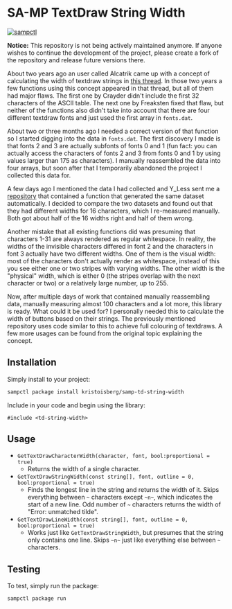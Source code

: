 # SA-MP TextDraw String Width

[![sampctl](https://img.shields.io/badge/sampctl-samp--td--string--width-2f2f2f.svg?style=for-the-badge)](https://github.com/kristoisberg/samp-td-string-width)

**Notice:** This repository is not being actively maintained anymore. If anyone wishes to continue the development of the project, please create a fork of the repository and release future versions there.

About two years ago an user called Alcatrik came up with a concept of calculating the width of textdraw strings in [this thread](https://forum.sa-mp.com/showthread.php?t=618883). In those two years a few functions using this concept appeared in that thread, but all of them had major flaws. The first one by Crayder didn't include the first 32 characters of the ASCII table. The next one by Freaksten fixed that flaw, but neither of the functions also didn't take into account that there are four different textdraw fonts and just used the first array in `fonts.dat`.

About two or three months ago I needed a correct version of that function so I started digging into the data in `fonts.dat`. The first discovery I made is that fonts 2 and 3 are actually subfonts of fonts 0 and 1 (fun fact: you can actually access the characters of fonts 2 and 3 from fonts 0 and 1 by using values larger than 175 as characters). I manually reassembled the data into four arrays, but soon after that I temporarily abandoned the project I collected this data for.

A few days ago I mentioned the data I had collected and Y_Less sent me a [repository](https://github.com/On3d4y/TextDrawColour.inc) that contained a function that generated the same dataset automatically. I decided to compare the two datasets and found out that they had different widths for 16 characters, which I re-measured manually. Both got about half of the 16 widths right and half of them wrong.

Another mistake that all existing functions did was presuming that characters 1-31 are always rendered as regular whitespace. In reality, the widths of the invisible characters differed in font 2 and the characters in font 3 actually have two different widths. One of them is the visual width: most of the characters don't actually render as whitespace, instead of this you see either one or two stripes with varying widths. The other width is the "physical" width, which is either 0 (the stripes overlap with the next character or two) or a relatively large number, up to 255.

Now, after multiple days of work that contained manually reassembling data, manually measuring almost 100 characters and a lot more, this library is ready. What could it be used for? I personally needed this to calculate the width of buttons based on their strings. The previously mentioned repository uses code similar to this to achieve full colouring of textdraws. A few more usages can be found from the original topic explaining the concept.

## Installation

Simply install to your project:

```bash
sampctl package install kristoisberg/samp-td-string-width
```

Include in your code and begin using the library:

```pawn
#include <td-string-width>
```

## Usage

- `GetTextDrawCharacterWidth(character, font, bool:proportional = true)`
  - Returns the width of a single character.
- `GetTextDrawStringWidth(const string[], font, outline = 0, bool:proportional = true)`
  - Finds the longest line in the string and returns the width of it. Skips everything between `~` characters except `~n~`, which indicates the start of a new line. Odd number of `~` characters returns the width of "Error: unmatched tilde".
- `GetTextDrawLineWidth(const string[], font, outline = 0, bool:proportional = true)`
  - Works just like `GetTextDrawStringWidth`, but presumes that the string only contains one line. Skips `~n~` just like everything else between `~` characters.

## Testing

To test, simply run the package:

```bash
sampctl package run
```
